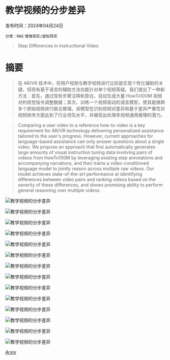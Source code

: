 # 教学视频的分步差异

发布时间：2024年04月24日

`分类：RAG` `增强现实/虚拟现实`

> Step Differences in Instructional Video

# 摘要

> 在 AR/VR 技术中，将用户视频与教学视频进行比较是实现个性化辅助的关键。但现有基于语言的辅助方法仅能针对单个视频答疑。我们提出了一种新方法：首先，通过现有步骤注释和旁白，自动生成大量 HowTo100M 视频对的视觉指令调整数据；其次，训练一个视频驱动的语言模型，使其能够跨多个原始视频进行联合推理。该模型在识别视频对差异和基于差异严重性对视频排序方面达到了行业领先水平，并展现出处理多视频通用推理的潜力。

> Comparing a user video to a reference how-to video is a key requirement for AR/VR technology delivering personalized assistance tailored to the user's progress. However, current approaches for language-based assistance can only answer questions about a single video. We propose an approach that first automatically generates large amounts of visual instruction tuning data involving pairs of videos from HowTo100M by leveraging existing step annotations and accompanying narrations, and then trains a video-conditioned language model to jointly reason across multiple raw videos. Our model achieves state-of-the-art performance at identifying differences between video pairs and ranking videos based on the severity of these differences, and shows promising ability to perform general reasoning over multiple videos.

![教学视频的分步差异](../../..//opt/data/Projects/HuggingArxiv/paper_images/2404.16222/x1.png)

![教学视频的分步差异](../../..//opt/data/Projects/HuggingArxiv/paper_images/2404.16222/x2.png)

![教学视频的分步差异](../../..//opt/data/Projects/HuggingArxiv/paper_images/2404.16222/x3.png)

![教学视频的分步差异](../../..//opt/data/Projects/HuggingArxiv/paper_images/2404.16222/x4.png)

![教学视频的分步差异](../../..//opt/data/Projects/HuggingArxiv/paper_images/2404.16222/x5.png)

![教学视频的分步差异](../../..//opt/data/Projects/HuggingArxiv/paper_images/2404.16222/x6.png)

![教学视频的分步差异](../../..//opt/data/Projects/HuggingArxiv/paper_images/2404.16222/x7.png)

![教学视频的分步差异](../../..//opt/data/Projects/HuggingArxiv/paper_images/2404.16222/x8.png)

![教学视频的分步差异](../../..//opt/data/Projects/HuggingArxiv/paper_images/2404.16222/x9.png)

![教学视频的分步差异](../../..//opt/data/Projects/HuggingArxiv/paper_images/2404.16222/x10.png)

![教学视频的分步差异](../../..//opt/data/Projects/HuggingArxiv/paper_images/2404.16222/x11.png)

![教学视频的分步差异](../../..//opt/data/Projects/HuggingArxiv/paper_images/2404.16222/x12.png)

![教学视频的分步差异](../../..//opt/data/Projects/HuggingArxiv/paper_images/2404.16222/x13.png)

![教学视频的分步差异](../../..//opt/data/Projects/HuggingArxiv/paper_images/2404.16222/x14.png)

[Arxiv](https://arxiv.org/abs/2404.16222)
